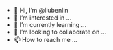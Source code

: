 - 👋 Hi, I’m @liubenlin
- 👀 I’m interested in ...
- 🌱 I’m currently learning ...
- 💞️ I’m looking to collaborate on ...
- 📫 How to reach me ...

<!---
liubenlin/liubenlin is a ✨ special ✨ repository because its `README.md` (this file) appears on your GitHub profile.
You can click the Preview link to take a look at your changes.
--->
